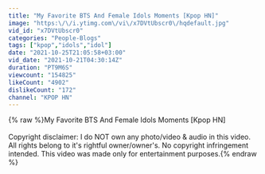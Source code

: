 ```yaml
---
title: "My Favorite BTS And Female Idols Moments [Kpop HN]"
image: "https:\/\/i.ytimg.com\/vi\/x7DVtUbscr0\/hqdefault.jpg"
vid_id: "x7DVtUbscr0"
categories: "People-Blogs"
tags: ["kpop","idols","idol"]
date: "2021-10-25T21:05:58+03:00"
vid_date: "2021-10-21T04:30:14Z"
duration: "PT9M6S"
viewcount: "154825"
likeCount: "4902"
dislikeCount: "172"
channel: "KPOP HN"
---
```

{% raw %}My Favorite BTS And Female Idols Moments [Kpop HN]<br /><br />Copyright disclaimer: I do NOT own any photo/video &amp; audio in this video. All rights belong to it's rightful owner/owner's. No copyright infringement intended. This video was made only for entertainment purposes.{% endraw %}
